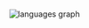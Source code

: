 ###

<div align="center">
 
  <img src="https://streak-stats.demolab.com?user=sahil-mengji&theme=dark" alt="languages graph"  />
</div>

###

